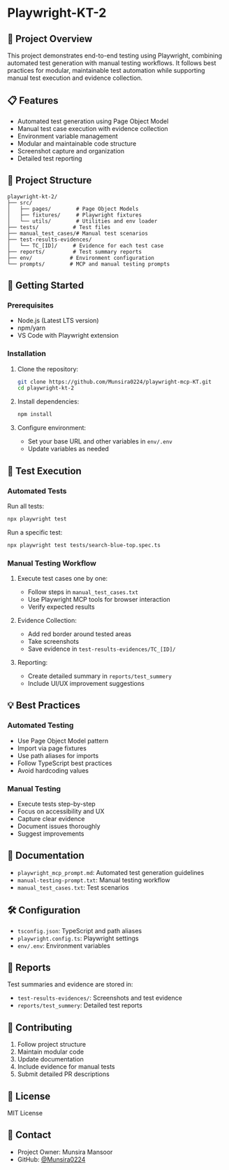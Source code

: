 # Playwright-KT-2

## 🎯 Project Overview

This project demonstrates end-to-end testing using Playwright, combining automated test generation with manual testing workflows. It follows best practices for modular, maintainable test automation while supporting manual test execution and evidence collection.

## 📋 Features

- Automated test generation using Page Object Model
- Manual test case execution with evidence collection
- Environment variable management
- Modular and maintainable code structure
- Screenshot capture and organization
- Detailed test reporting

## 📁 Project Structure

```
playwright-kt-2/
├── src/
│   ├── pages/        # Page Object Models
│   ├── fixtures/     # Playwright fixtures
│   └── utils/        # Utilities and env loader
├── tests/           # Test files
├── manual_test_cases/# Manual test scenarios
├── test-results-evidences/
│   └── TC_[ID]/     # Evidence for each test case
├── reports/         # Test summary reports
├── env/            # Environment configuration
└── prompts/        # MCP and manual testing prompts
```

## 🚀 Getting Started

### Prerequisites

- Node.js (Latest LTS version)
- npm/yarn
- VS Code with Playwright extension

### Installation

1. Clone the repository:

   ```bash
   git clone https://github.com/Munsira0224/playwright-mcp-KT.git
   cd playwright-kt-2
   ```

2. Install dependencies:

   ```bash
   npm install
   ```

3. Configure environment:
   - Set your base URL and other variables in `env/.env`
   - Update variables as needed

## 🧪 Test Execution

### Automated Tests

Run all tests:

```bash
npx playwright test
```

Run a specific test:

```bash
npx playwright test tests/search-blue-top.spec.ts
```

### Manual Testing Workflow

1. Execute test cases one by one:

   - Follow steps in `manual_test_cases.txt`
   - Use Playwright MCP tools for browser interaction
   - Verify expected results

2. Evidence Collection:

   - Add red border around tested areas
   - Take screenshots
   - Save evidence in `test-results-evidences/TC_[ID]/`

3. Reporting:
   - Create detailed summary in `reports/test_summery`
   - Include UI/UX improvement suggestions

## 💡 Best Practices

### Automated Testing

- Use Page Object Model pattern
- Import via page fixtures
- Use path aliases for imports
- Follow TypeScript best practices
- Avoid hardcoding values

### Manual Testing

- Execute tests step-by-step
- Focus on accessibility and UX
- Capture clear evidence
- Document issues thoroughly
- Suggest improvements

## 📘 Documentation

- `playwright_mcp_prompt.md`: Automated test generation guidelines
- `manual-testing-prompt.txt`: Manual testing workflow
- `manual_test_cases.txt`: Test scenarios

## 🛠️ Configuration

- `tsconfig.json`: TypeScript and path aliases
- `playwright.config.ts`: Playwright settings
- `env/.env`: Environment variables

## 📝 Reports

Test summaries and evidence are stored in:

- `test-results-evidences/`: Screenshots and test evidence
- `reports/test_summery`: Detailed test reports

## 🤝 Contributing

1. Follow project structure
2. Maintain modular code
3. Update documentation
4. Include evidence for manual tests
5. Submit detailed PR descriptions

## 📄 License

MIT License

## 👥 Contact

- Project Owner: Munsira Mansoor
- GitHub: [@Munsira0224](https://github.com/Munsira0224)

